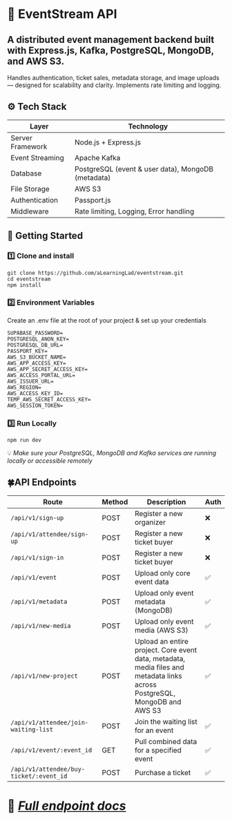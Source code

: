 # 🧠 EventStream API

## A distributed event management backend built with Express.js, Kafka, PostgreSQL, MongoDB, and AWS S3.
Handles authentication, ticket sales, metadata storage, and image uploads — designed for scalability and clarity. Implements rate limiting and logging.


 ## ⚙️ Tech Stack
| **Layer**          | **Technology**             |
|---------------------|----------------------------|
| Server Framework    | Node.js + Express.js       |
| Event Streaming     | Apache Kafka               |
| Database            | PostgreSQL (event & user data), MongoDB (metadata)        |
| File Storage       | AWS S3                     |
| Authentication                | Passport.js                |
| Middleware              | Rate limiting, Logging, Error handling                |


## 🚀 Getting Started
### :one: Clone and install
```
git clone https://github.com/aLearningLad/eventstream.git
cd eventstream
npm install
```

### :two: Environment Variables
Create an .env file at the root of your project & set up your credentials
```
SUPABASE_PASSWORD=
POSTGRESQL_ANON_KEY=
POSTGRESQL_DB_URL=
PASSPORT_KEY=
AWS_S3_BUCKET_NAME=
AWS_APP_ACCESS_KEY=
AWS_APP_SECRET_ACCESS_KEY=
AWS_ACCESS_PORTAL_URL=
AWS_ISSUER_URL=
AWS_REGION=
AWS_ACCESS_KEY_ID=
TEMP_AWS_SECRET_ACCESS_KEY=
AWS_SESSION_TOKEN=

```
### :three: Run Locally
```
npm run dev
```
💡 *Make sure your PostgreSQL, MongoDB and Kafka services are running locally or accessible remotely*


## 🍀API Endpoints
| **Route**          | **Method**             | **Description**  | **Auth** |
|---------------------|----------------------------|-----------------|----------|
| ```/api/v1/sign-up```    | POST     |       Register a new organizer          |   :x:       | 
| ```/api/v1/attendee/sign-up```    | POST     |       Register a new ticket buyer          |   :x:       |
| ```/api/v1/sign-in```    | POST     |       Register a new ticket buyer          |   :x:       |
| ```/api/v1/event```    | POST     |       Upload only core event data         |   ✅       |
| ```/api/v1/metadata```    | POST     |       Upload only event metadata (MongoDB)        |   ✅       |
| ```/api/v1/new-media```    | POST     |       Upload only event media (AWS S3)        |   ✅       |
| ```/api/v1/new-project```    | POST     |       Upload an entire project. Core event data, metadata, media files and metadata links across PostgreSQL, MongoDB and AWS S3         |   ✅       |
| ```/api/v1/attendee/join-waiting-list```    | POST     |      Join the waiting list for an event        |   ✅       |
| ```/api/v1/event/:event_id```    | GET     |     Pull combined data for a specified event       |   ✅       |
| ```/api/v1/attendee/buy-ticket/:event_id```    | POST     |    Purchase a ticket       |   ✅       |

# 🔗 *[Full endpoint docs](https://instagram.com)*





